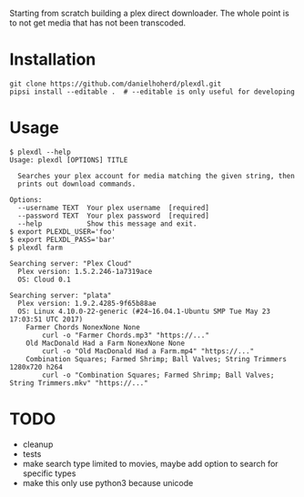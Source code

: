 Starting from scratch building a plex direct downloader. The whole point is to not get media that has not been transcoded.

# Installation

```
git clone https://github.com/danielhoherd/plexdl.git
pipsi install --editable .  # --editable is only useful for developing
```

# Usage

```
$ plexdl --help
Usage: plexdl [OPTIONS] TITLE

  Searches your plex account for media matching the given string, then
  prints out download commands.

Options:
  --username TEXT  Your plex username  [required]
  --password TEXT  Your plex password  [required]
  --help           Show this message and exit.
$ export PLEXDL_USER='foo'
$ export PELXDL_PASS='bar'
$ plexdl farm

Searching server: "Plex Cloud"
  Plex version: 1.5.2.246-1a7319ace
  OS: Cloud 0.1

Searching server: "plata"
  Plex version: 1.9.2.4285-9f65b88ae
  OS: Linux 4.10.0-22-generic (#24~16.04.1-Ubuntu SMP Tue May 23 17:03:51 UTC 2017)
    Farmer Chords NonexNone None
        curl -o "Farmer Chords.mp3" "https://..."
    Old MacDonald Had a Farm NonexNone None
        curl -o "Old MacDonald Had a Farm.mp4" "https://..."
    Combination Squares; Farmed Shrimp; Ball Valves; String Trimmers 1280x720 h264
        curl -o "Combination Squares; Farmed Shrimp; Ball Valves; String Trimmers.mkv" "https://..."
```

# TODO

- cleanup
- tests
- make search type limited to movies, maybe add option to search for specific types
- make this only use python3 because unicode
